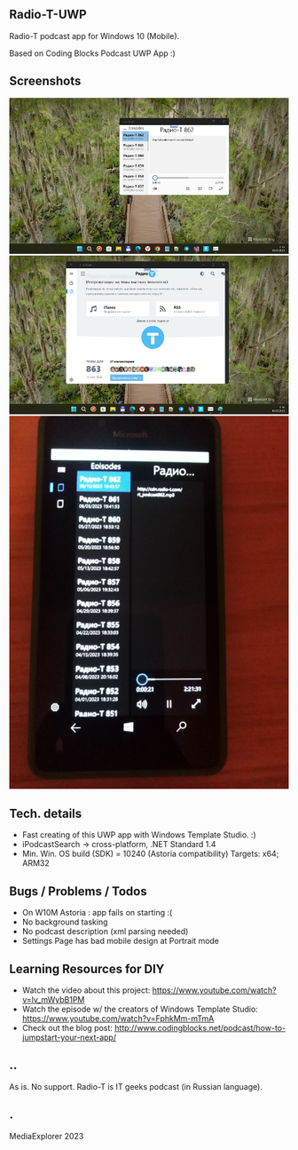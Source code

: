 ## Radio-T-UWP

Radio-T podcast app for Windows 10 (Mobile).

Based on Coding Blocks Podcast UWP App :)

## Screenshots
![](Images/shot1.png)
![](Images/shot2.png)
![](Images/shot3.png)

## Tech. details
- Fast creating of this UWP app with Windows Template Studio. :)
- iPodcastSearch -> cross-platform, .NET Standard 1.4
- Min. Win. OS build (SDK) = 10240 (Astoria compatibility)
Targets: x64; ARM32

## Bugs / Problems / Todos
* On W10M Astoria : app fails on starting :(
* No background tasking 
* No podcast description (xml parsing needed)
* Settings Page has bad mobile design at Portrait mode

## Learning Resources for DIY
* Watch the video about this project: https://www.youtube.com/watch?v=lv_mWybB1PM
* Watch the episode w/ the creators of Windows Template Studio: https://www.youtube.com/watch?v=FphkMm-mTmA
* Check out the blog post: http://www.codingblocks.net/podcast/how-to-jumpstart-your-next-app/

## ..
As is. No support. Radio-T is IT geeks podcast (in Russian language).

## .
MediaExplorer 2023

